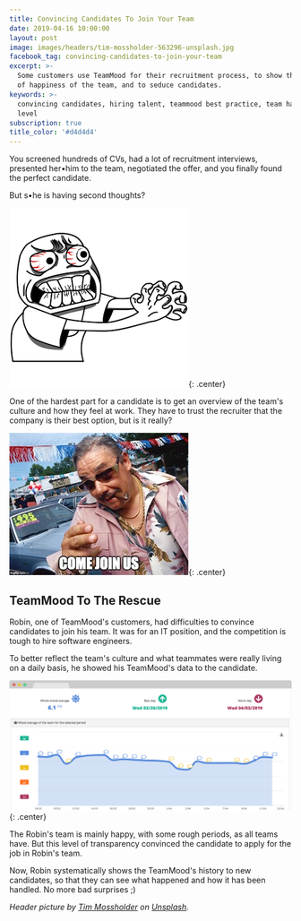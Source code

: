 ```yaml
---
title: Convincing Candidates To Join Your Team
date: 2019-04-16 10:00:00
layout: post
image: images/headers/tim-mossholder-563296-unsplash.jpg
facebook_tag: convincing-candidates-to-join-your-team
excerpt: >-
  Some customers use TeamMood for their recruitment process, to show the level
  of happiness of the team, and to seduce candidates.
keywords: >-
  convincing candidates, hiring talent, teammood best practice, team happiness
  level
subscription: true
title_color: '#d4d4d4'
---
```


You screened hundreds of CVs, had a lot of recruitment interviews, presented her•him to the team, negotiated the offer, and you finally found the perfect candidate.

But s•he is having second thoughts?

![A recruiter after learning that the candidate has second thoughts](/uploads/angry-meme-transparent-png.png "A recruiter after learning that the candidate has second thoughts"){: .center}

One of the hardest part for a candidate is to get an overview of the team's culture and how they feel at work. They have to trust the recruiter that the company is their best option, but is it really?

![A trusty recruiter](/uploads/joinus.jpg "A trusty recruiter"){: .center}

## TeamMood To The Rescue

Robin, one of TeamMood's customers, had difficulties to convince candidates to join his team. It was for an IT position, and the competition is tough to hire software engineers.

To better reflect the team's culture and what teammates were really living on a daily basis, he showed his TeamMood's data to the candidate.

![TeamMood analytics](/uploads/teammood-analytics-1.png "TeamMood analytics"){: .center}

The Robin's team is mainly happy, with some rough periods, as all teams have. But this level of transparency convinced the candidate to apply for the job in Robin's team.

Now, Robin systematically shows the TeamMood's history to new candidates, so that they can see what happened and how it has been handled. No more bad surprises ;)

*Header picture by [Tim Mossholder](https://unsplash.com/photos/GOMhuCj-O9w?utm_source=unsplash&amp;utm_medium=referral&amp;utm_content=creditCopyText) on [Unsplash](https://unsplash.com/search/photos/hiring?utm_source=unsplash&amp;utm_medium=referral&amp;utm_content=creditCopyText).*